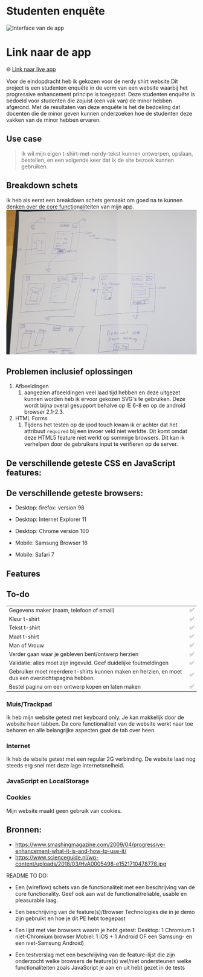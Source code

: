 # Studenten enquête

![Interface van de app](https://raw.githubusercontent.com/basv1996/progressive-web-apps-2122/main/docs/img/)

# Link naar de app
:globe_with_meridians: [Link naar live app](https://browser-technology-2122.herokuapp.com/) 

Voor de eindopdracht heb ik gekozen voor de nerdy shirt website
Dit project is een studenten enquête in de vorm van een website waarbij het progressive enhancement principe is toegepast. Deze studenten enquête is bedoeld voor studenten die zojuist (een vak van) de minor hebben afgerond. Met de resultaten van deze enquête is het de bedoeling dat docenten die de minor geven kunnen onderzoeken hoe de studenten deze vakken van de minor hebben ervaren.

## Use case
> Ik wil mijn eigen t-shirt-met-nerdy-tekst kunnen ontwerpen, opslaan, bestellen, en een volgende keer dat ik de site bezoek kunnen gebruiken.

## Breakdown schets
Ik heb als eerst een breakdown schets gemaakt om goed na te kunnen denken over de core functionaliteiten van mijn app.
![Breakdown schets](https://raw.githubusercontent.com/basv1996/browser-technologies-2122/main/img/breakdownSchets.png)

## Problemen inclusief oplossingen
1. Afbeeldingen
    1. aangezien afbeeldingen veel laad tijd hebben en deze uitgezet kunnen worden heb ik ervoor gekozen SVG's te gebruiken. Deze wordt bijna overal gesupport behalve op IE 6-8 en op de android browser 2.1-2.3.
2. HTML Forms
    1. Tijdens het testen op de ipod touch kwam ik er achter dat het attribuut `required` bij een invoer veld niet werktte. Dit komt omdat deze HTML5 feature niet werkt op sommige browsers. Dit kan ik verhelpen door de gebruikers input te verifieren op de server.


## De verschillende geteste CSS en JavaScript features:



## De verschillende geteste browsers:

- Desktop: firefox: version 98

- Desktop: Internet Explorer 11

- Desktop: Chrome version 100

- Mobile: Samsung Browser 16

- Mobile: Safari 7


## Features

## To-do
|                     |  |
| :------------------------------ | :---- |
| Gegevens maker (naam, telefoon of email)                   | ✅    |
| Kleur t-shirt                                              | ✅    |
| Tekst t-shirt                                              | ✅    |
| Maat t-shirt                                               | ✅    |
| Man of Vrouw                                               | ✅    |
| Verder gaan waar je gebleven bent/ontwerp herzien          | ✅    |
| Validatie: alles moet zijn ingevuld. Geef duidelijke foutmeldingen            |   ✅     |
| Gebruiker moet meerdere t-shirts kunnen maken en herzien, en moet dus een overzichtspagina hebben.     |   ✅     |
| Bestel pagina om een ontwerp kopen en laten maken     |    ✅    |



### Muis/Trackpad
Ik heb mijn website getest met keyboard only. Je kan makkelijk door de website heen tabben. De core functionaliteit van de website werkt naar toe behoren en alle belangrijke aspecten gaat de tab over heen.


### Internet
Ik heb de wbsite getest met een regular 2G verbinding. De website laad nog steeds erg snel met deze lage internetsnelheid.


### JavaScript en LocalStorage

### Cookies
Mijn website maakt geen gebruik van cookies.

## Bronnen:
- https://www.smashingmagazine.com/2009/04/progressive-enhancement-what-it-is-and-how-to-use-it/
- https://www.scienceguide.nl/wp-content/uploads/2018/03/HvA0005498-e1521710478778.jpg


README TO DO:
- Een (wireflow) schets van de functionaliteit met een beschrijving van de core functionality. Geef ook aan wat de functional/reliable, usable en pleasurable laag.

- Een beschrijving van de feature(s)/Browser Technologies die in je demo zijn gebruikt en hoe je dit PE hebt toegepast

- Een lijst met vier browsers waarin je hebt getest:
Desktop: 1 Chromium 1 niet-Chromium browser
Mobiel: 1 iOS + 1 Android OF een Samsung- en een niet-Samsung Android)

- Een testverslag met
een beschrijving van de feature-lijst die zijn onderzocht
welke browsers de feature(s) wel/niet ondersteunen
welke functionaliteiten zoals JavaScript je aan en uit hebt gezet in de tests
